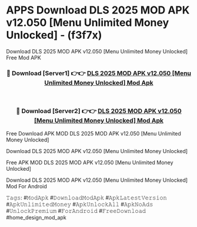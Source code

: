 # APPS Download DLS 2025 MOD APK v12.050 [Menu Unlimited Money Unlocked] - (f3f7x)
Download DLS 2025 MOD APK v12.050 [Menu Unlimited Money Unlocked] Free Mod APK

<div align="center">
<h3>🔴 Download [Server1] 👉👉 <a href="https://apk-comot.site?title=DLS_2025_MOD_APK_v12.050_[Menu_Unlimited_Money_Unlocked]">DLS 2025 MOD APK v12.050 [Menu Unlimited Money Unlocked] Mod Apk</a></h3><br>

<h3>🔴 Download [Server2] 👉👉 <a href="https://apk-comot.site?title=DLS_2025_MOD_APK_v12.050_[Menu_Unlimited_Money_Unlocked]">DLS 2025 MOD APK v12.050 [Menu Unlimited Money Unlocked] Mod Apk</a></h3>
</div>


Free Download APK MOD DLS 2025 MOD APK v12.050 [Menu Unlimited Money Unlocked]

Download DLS 2025 MOD APK v12.050 [Menu Unlimited Money Unlocked] 

Free APK MOD DLS 2025 MOD APK v12.050 [Menu Unlimited Money Unlocked] 

Download DLS 2025 MOD APK v12.050 [Menu Unlimited Money Unlocked] Mod For Android

𝚃𝚊𝚐𝚜: #𝙼𝚘𝚍𝙰𝚙𝚔 #𝙳𝚘𝚠𝚗𝚕𝚘𝚊𝚍𝙼𝚘𝚍𝙰𝚙𝚔 #𝙰𝚙𝚔𝙻𝚊𝚝𝚎𝚜𝚝𝚅𝚎𝚛𝚜𝚒𝚘𝚗 #𝙰𝚙𝚔𝚄𝚗𝚕𝚒𝚖𝚒𝚝𝚎𝚍𝙼𝚘𝚗𝚎𝚢 #𝙰𝚙𝚔𝚄𝚗𝚕𝚘𝚌𝚔𝙰𝚕𝚕 #𝙰𝚙𝚔𝙽𝚘𝙰𝚍𝚜 #𝚄𝚗𝚕𝚘𝚌𝚔𝙿𝚛𝚎𝚖𝚒𝚞𝚖 #𝙵𝚘𝚛𝙰𝚗𝚍𝚛𝚘𝚒𝚍 #𝙵𝚛𝚎𝚎𝙳𝚘𝚠𝚗𝚕𝚘𝚊𝚍 #home_design_mod_apk